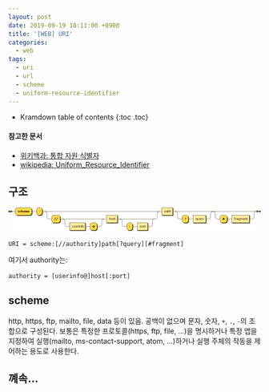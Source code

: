 ```yaml
---
layout: post
date: 2019-09-19 18:11:00 +0900
title: '[WEB] URI'
categories:
  - web
tags:
  - uri
  - url
  - scheme
  - uniform-resource-identifier
---
```


* Kramdown table of contents
{:toc .toc}

#### 참고한 문서

- [위키백과: 통합 자원 식별자](https://ko.wikipedia.org/wiki/%ED%86%B5%ED%95%A9_%EC%9E%90%EC%9B%90_%EC%8B%9D%EB%B3%84%EC%9E%90)
- [wikipedia: Uniform_Resource_Identifier](https://en.wikipedia.org/wiki/Uniform_Resource_Identifier)

## 구조

![](/images/uri-syntax-diagram.png)

```
URI = scheme:[//authority]path[?query][#fragment]
```

여기서 authority는:

```
authority = [userinfo@]host[:port]
```

## scheme

http, https, ftp, mailto, file, data 등이 있음. 공백이 없으며 문자, 숫자, `+`, `.`, `-`의 조합으로 구성된다. 보통은 특정한 프로토콜(https, ftp, file, ...)을 명시하거나 특정 앱을 지정하여 실행(mailto, ms-contact-support, atom, ...)하거나 실행 주체의 작동을 제어하는 용도로 사용한다.

## 꼐속...
